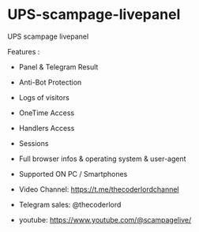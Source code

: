 # UPS-scampage-livepanel

UPS scampage livepanel

Features :
* Panel & Telegram Result
* Anti-Bot Protection
* Logs of visitors
* OneTime Access 
* Handlers Access 
* Sessions
* Full browser infos & operating system & user-agent
* Supported ON PC / Smartphones


* Video Channel:  https://t.me/thecoderlordchannel
* Telegram sales: @thecoderlord
* youtube:        https://www.youtube.com/@scampagelive/
